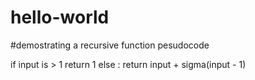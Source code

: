 # hello-world
#demostrating a recursive function pesudocode 

if input is > 1
return 1
else :
   return input + sigma(input - 1)
   
   
